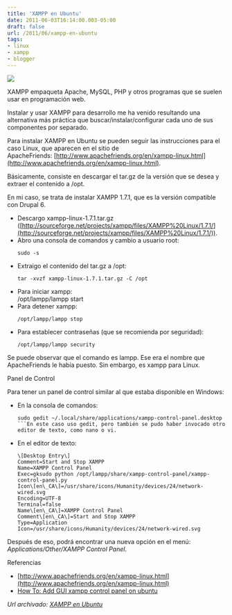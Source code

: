 ```yaml
---
title: 'XAMPP en Ubuntu'
date: 2011-06-03T16:14:00.003-05:00
draft: false
url: /2011/06/xampp-en-ubuntu
tags: 
- linux
- xampp
- blogger
---
```


[![](https://4.bp.blogspot.com/-3YKFAHdviag/S1CjewJ-MVI/AAAAAAAAAMg/JTfeebYypaI/s200/20-xampp-logo-trio.jpg)](https://4.bp.blogspot.com/-3YKFAHdviag/S1CjewJ-MVI/AAAAAAAAAMg/JTfeebYypaI/s1600/20-xampp-logo-trio.jpg)

XAMPP empaqueta Apache, MySQL, PHP y otros programas que se suelen usar en programación web.  
  
Instalar y usar XAMPP para desarrollo me ha venido resultando una alternativa más práctica que buscar/instalar/configurar cada uno de sus componentes por separado.  
  
Para instalar XAMPP en Ubuntu se pueden seguir las instrucciones para el caso Linux, que aparecen en el sitio de ApacheFriends: [http://www.apachefriends.org/en/xampp-linux.html](http://www.apachefriends.org/en/xampp-linux.html).  
  
Básicamente, consiste en descargar el tar.gz de la versión que se desea y extraer el contenido a /opt.  
  
En mi caso, se trata de instalar XAMPP 1.7.1, que es la versión compatible con Drupal 6.  

*   Descargo xampp-linux-1.7.1.tar.gz ([http://sourceforge.net/projects/xampp/files/XAMPP%20Linux/1.7.1/](http://sourceforge.net/projects/xampp/files/XAMPP%20Linux/1.7.1/)).
*   Abro una consola de comandos y cambio a usuario root:  
    ```
    sudo -s
    ```
*   Extraigo el contenido del tar.gz a /opt:  
    ```
    tar -xvzf xampp-linux-1.7.1.tar.gz -C /opt
    ```
*   Para iniciar xampp:  
    /opt/lampp/lampp start
*   Para detener xampp:  
    ```
    /opt/lampp/lampp stop
    ```
*   Para establecer contraseñas (que se recomienda por seguridad):  
    ```
    /opt/lampp/lampp security
    ```

Se puede observar que el comando es lampp. Ese era el nombre que ApacheFriends le había puesto. Sin embargo, es xampp para Linux.

  

Panel de Control

Para tener un panel de control similar al que estaba disponible en Windows:

*   En la consola de comandos:  
    ```
    sudo gedit ~/.local/share/applications/xampp-control-panel.desktop
    ```En este caso uso gedit, pero también se pudo haber invocado otro editor de texto, como nano o vi.
*   En el editor de texto:  
      
    ```
    \[Desktop Entry\]  
    Comment=Start and Stop XAMPP  
    Name=XAMPP Control Panel  
    Exec=gksudo python /opt/lampp/share/xampp-control-panel/xampp-control-panel.py  
    Icon\[en\_CA\]=/usr/share/icons/Humanity/devices/24/network-wired.svg  
    Encoding=UTF-8  
    Terminal=false  
    Name\[en\_CA\]=XAMPP Control Panel  
    Comment\[en\_CA\]=Start and Stop XAMPP  
    Type=Application  
    Icon=/usr/share/icons/Humanity/devices/24/network-wired.svg  
    
    ```

  
Después de eso, podrá encontrar una nueva opción en el menú: _Applications/Other/XAMPP Control Panel_.

  

Referencias  

*   [http://www.apachefriends.org/en/xampp-linux.html](http://www.apachefriends.org/en/xampp-linux.html)
*   [How To: Add GUI xampp control panel on ubuntu](http://freshtutorial.com/add-gui-xampp-control-panel-ubuntu/)

_*Url archivado: [XAMPP en Ubuntu](https://akcdev.blogspot.com/2011/06/xampp-en-ubuntu.html)*_
